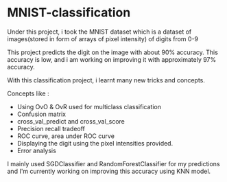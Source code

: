 # MNIST-classification

Under this project, i took the MNIST dataset which is a dataset of images(stored in form of arrays of pixel intensity) of digits from 0-9

This project predicts the digit on the image with about 90% accuracy. 
This accuracy is low, and i am working on improving it with approximately 97% accuracy. 

With this classification project, i learnt many new tricks and concepts.

Concepts like :
- Using OvO & OvR used for multiclass classification
- Confusion matrix
- cross_val_predict and cross_val_score
- Precision recall tradeoff
- ROC curve, area under ROC curve
- Displaying the digit using the pixel intensities provided.
- Error analysis


I mainly used SGDClassifier and RandomForestClassifier for my predictions and I'm currently working on improving this accuracy using KNN model.
